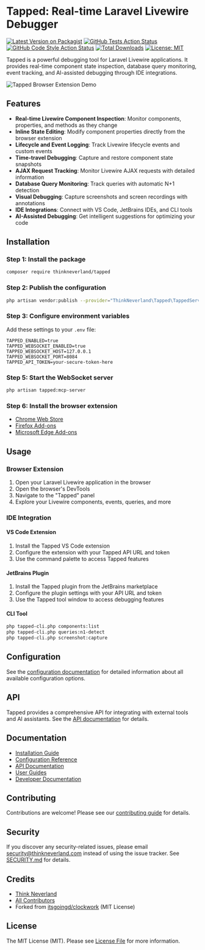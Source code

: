 # Tapped: Real-time Laravel Livewire Debugger

[![Latest Version on Packagist](https://img.shields.io/packagist/v/thinkneverland/tapped.svg?style=flat-square)](https://packagist.org/packages/thinkneverland/tapped)
[![GitHub Tests Action Status](https://img.shields.io/github/workflow/status/thinkneverland/tapped/tests?label=tests)](https://github.com/thinkneverland/tapped/actions?query=workflow%3Atests+branch%3Amain)
[![GitHub Code Style Action Status](https://img.shields.io/github/workflow/status/thinkneverland/tapped/Check%20&%20fix%20styling?label=code%20style)](https://github.com/thinkneverland/tapped/actions?query=workflow%3A"Check+%26+fix+styling"+branch%3Amain)
[![Total Downloads](https://img.shields.io/packagist/dt/thinkneverland/tapped.svg?style=flat-square)](https://packagist.org/packages/thinkneverland/tapped)
[![License: MIT](https://img.shields.io/badge/License-MIT-yellow.svg)](https://opensource.org/licenses/MIT)

Tapped is a powerful debugging tool for Laravel Livewire applications. It provides real-time component state inspection, database query monitoring, event tracking, and AI-assisted debugging through IDE integrations.

![Tapped Browser Extension Demo](docs/images/tapped-demo.png)

## Features

- **Real-time Livewire Component Inspection**: Monitor components, properties, and methods as they change
- **Inline State Editing**: Modify component properties directly from the browser extension
- **Lifecycle and Event Logging**: Track Livewire lifecycle events and custom events
- **Time-travel Debugging**: Capture and restore component state snapshots
- **AJAX Request Tracking**: Monitor Livewire AJAX requests with detailed information
- **Database Query Monitoring**: Track queries with automatic N+1 detection
- **Visual Debugging**: Capture screenshots and screen recordings with annotations
- **IDE Integrations**: Connect with VS Code, JetBrains IDEs, and CLI tools
- **AI-Assisted Debugging**: Get intelligent suggestions for optimizing your code

## Installation

### Step 1: Install the package

```bash
composer require thinkneverland/tapped
```

### Step 2: Publish the configuration

```bash
php artisan vendor:publish --provider="ThinkNeverland\Tapped\TappedServiceProvider"
```

### Step 3: Configure environment variables

Add these settings to your `.env` file:

```
TAPPED_ENABLED=true
TAPPED_WEBSOCKET_ENABLED=true
TAPPED_WEBSOCKET_HOST=127.0.0.1
TAPPED_WEBSOCKET_PORT=8084
TAPPED_API_TOKEN=your-secure-token-here
```

### Step 5: Start the WebSocket server

```bash
php artisan tapped:mcp-server
```

### Step 6: Install the browser extension

- [Chrome Web Store](https://chrome.google.com/webstore/detail/tapped/tapped-extension-id)
- [Firefox Add-ons](https://addons.mozilla.org/en-US/firefox/addon/tapped/)
- [Microsoft Edge Add-ons](https://microsoftedge.microsoft.com/addons/detail/tapped/tapped-extension-id)

## Usage

### Browser Extension

1. Open your Laravel Livewire application in the browser
2. Open the browser's DevTools
3. Navigate to the "Tapped" panel
4. Explore your Livewire components, events, queries, and more

### IDE Integration

#### VS Code Extension

1. Install the Tapped VS Code extension
2. Configure the extension with your Tapped API URL and token
3. Use the command palette to access Tapped features

#### JetBrains Plugin

1. Install the Tapped plugin from the JetBrains marketplace
2. Configure the plugin settings with your API URL and token
3. Use the Tapped tool window to access debugging features

#### CLI Tool

```bash
php tapped-cli.php components:list
php tapped-cli.php queries:n1-detect
php tapped-cli.php screenshot:capture
```

## Configuration

See the [configuration documentation](docs/configuration/README.md) for detailed information about all available configuration options.

## API

Tapped provides a comprehensive API for integrating with external tools and AI assistants. See the [API documentation](docs/api/README.md) for details.

## Documentation

- [Installation Guide](docs/installation/README.md)
- [Configuration Reference](docs/configuration/README.md)
- [API Documentation](docs/api/README.md)
- [User Guides](docs/user-guides/README.md)
- [Developer Documentation](docs/developer/README.md)

## Contributing

Contributions are welcome! Please see our [contributing guide](CONTRIBUTING.md) for details.

## Security

If you discover any security-related issues, please email security@thinkneverland.com instead of using the issue tracker. See [SECURITY.md](SECURITY.md) for details.

## Credits

- [Think Neverland](https://github.com/thinkneverland)
- [All Contributors](../../contributors)
- Forked from [itsgoingd/clockwork](https://github.com/itsgoingd/clockwork) (MIT License)

## License

The MIT License (MIT). Please see [License File](LICENSE.md) for more information.
